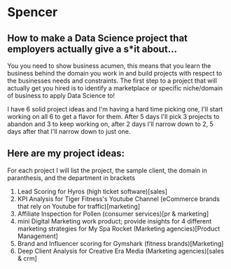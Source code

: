 # Spencer

## How to make a Data Science project that employers actually give a s*it about...

You you need to show business acumen, this means that you learn the business behind the domain you work in and build projects with respect to the businesses needs and constraints. The first step to a project that will actually get you hired is to identify a marketplace or specific niche/domain of business to apply Data Science to!

I have 6 solid project ideas and I'm having a hard time picking one, I'll start working on all 6 to get a flavor for them. After 5 days I'll pick 3 projects to abandon and 3 to keep working on, after 2 days I'll narrow down to 2, 5 days after that I'll narrow down to just one.

## Here are my project ideas:

For each project I will list the project, the sample client, the domain in paranthesis, and the department in brackets

1. Lead Scoring for Hyros (high ticket software)[sales]
2. KPI Analysis for Tiger Fitness's Youtube Channel (eCommerce brands that rely on Youtube for traffic)[marketing]
3. Affiliate Inspection for Pollen (consumer services)[pr & marketing]
4. mini Digital Marketing work product; provide insights for 4 different marketing strategies for My Spa Rocket (Marketing agencies)[Product Management]
5. Brand and Influencer scoring for Gymshark (fitness brands)[Marketing]
6. Deep Client Analysis for Creative Era Media (Marketing agencies)[sales & crm]
